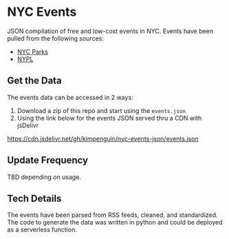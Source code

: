 # NYC Events

JSON compilation of free and low-cost events in NYC. Events have been pulled from the following sources:

* [NYC Parks](https://www.nycgovparks.org)
* [NYPL](https://www.nypl.org)

## Get the Data

The events data can be accessed in 2 ways:

1. Download a zip of this repo and start using the `events.json`
2. Using the link below for the events JSON served thru a CDN with jsDelivr

https://cdn.jsdelivr.net/gh/kimpenguin/nyc-events-json/events.json

## Update Frequency

TBD depending on usage.

## Tech Details

The events have been parsed from RSS feeds, cleaned, and standardized. The code to generate the data was written in python and could be deployed as a serverless function.